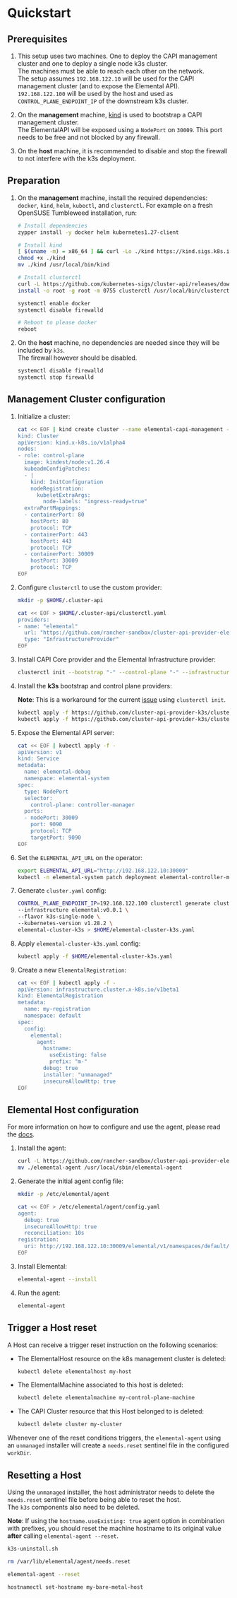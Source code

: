 # Quickstart

## Prerequisites

1. This setup uses two machines. One to deploy the CAPI management cluster and one to deploy a single node k3s cluster.  
   The machines must be able to reach each other on the network.  
   The setup assumes `192.168.122.10` will be used for the CAPI management cluster (and to expose the Elemental API).  
   `192.168.122.100` will be used by the host and used as `CONTROL_PLANE_ENDPOINT_IP` of the downstream k3s cluster.  

1. On the **management** machine, [kind](https://kind.sigs.k8s.io/docs/user/quick-start/#installation) is used to bootstrap a CAPI management cluster.  
   The ElementalAPI will be exposed using a `NodePort` on `30009`. This port needs to be free and not blocked by any firewall.  

1. On the **host** machine, it is recommended to disable and stop the firewall to not interfere with the k3s deployment.  

## Preparation

1. On the **management** machine, install the required dependencies: `docker`, `kind`, `helm`, `kubectl`, and `clusterctl`.
   For example on a fresh OpenSUSE Tumbleweed installation, run:

    ```bash
    # Install dependencies
    zypper install -y docker helm kubernetes1.27-client

    # Install kind
    [ $(uname -m) = x86_64 ] && curl -Lo ./kind https://kind.sigs.k8s.io/dl/v0.20.0/kind-linux-amd64
    chmod +x ./kind
    mv ./kind /usr/local/bin/kind

    # Install clusterctl
    curl -L https://github.com/kubernetes-sigs/cluster-api/releases/download/v1.5.2/clusterctl-linux-amd64 -o clusterctl
    install -o root -g root -m 0755 clusterctl /usr/local/bin/clusterctl

    systemctl enable docker
    systemctl disable firewalld

    # Reboot to please docker
    reboot
    ```

1. On the **host** machine, no dependencies are needed since they will be included by `k3s`.  
   The firewall however should be disabled.  

   ```bash
   systemctl disable firewalld
   systemctl stop firewalld
   ```

## Management Cluster configuration

1. Initialize a cluster:

    ```bash
    cat << EOF | kind create cluster --name elemental-capi-management --config -
    kind: Cluster
    apiVersion: kind.x-k8s.io/v1alpha4
    nodes:
    - role: control-plane
      image: kindest/node:v1.26.4
      kubeadmConfigPatches:
      - |
        kind: InitConfiguration
        nodeRegistration:
          kubeletExtraArgs:
            node-labels: "ingress-ready=true"
      extraPortMappings:
      - containerPort: 80
        hostPort: 80
        protocol: TCP
      - containerPort: 443
        hostPort: 443
        protocol: TCP
      - containerPort: 30009
        hostPort: 30009
        protocol: TCP
    EOF
    ```

1. Configure `clusterctl` to use the custom provider:

    ```bash
    mkdir -p $HOME/.cluster-api 

    cat << EOF > $HOME/.cluster-api/clusterctl.yaml
    providers:
    - name: "elemental"
      url: "https://github.com/rancher-sandbox/cluster-api-provider-elemental/releases/v0.0.1/infrastructure-components.yaml"
      type: "InfrastructureProvider"
    EOF
    ```

1. Install CAPI Core provider and the Elemental Infrastructure provider:  

    ```bash
    clusterctl init --bootstrap "-" --control-plane "-" --infrastructure elemental:v0.0.1
    ```

1. Install the **k3s** bootstrap and control plane providers:

   **Note**: This is a workaround for the current [issue](https://github.com/cluster-api-provider-k3s/cluster-api-k3s/issues/55) using `clusterctl init`.  

    ```bash
    kubectl apply -f https://github.com/cluster-api-provider-k3s/cluster-api-k3s/releases/download/v0.1.7/bootstrap-components.yaml
    kubectl apply -f https://github.com/cluster-api-provider-k3s/cluster-api-k3s/releases/download/v0.1.7/control-plane-components.yaml
    ```

1. Expose the Elemental API server:  

    ```bash
    cat << EOF | kubectl apply -f -
    apiVersion: v1
    kind: Service
    metadata:
      name: elemental-debug
      namespace: elemental-system
    spec:
      type: NodePort
      selector:
        control-plane: controller-manager
      ports:
      - nodePort: 30009
        port: 9090
        protocol: TCP
        targetPort: 9090    
    EOF
    ```

1. Set the `ELEMENTAL_API_URL` on the operator:

    ```bash
    export ELEMENTAL_API_URL="http://192.168.122.10:30009" 
    kubectl -n elemental-system patch deployment elemental-controller-manager -p '{"spec":{"template":{"spec":{"containers":[{"name":"manager","env":[{"name":"ELEMENTAL_API_URL","value":"'${ELEMENTAL_API_URL}'"}]}]}}}}'
    ```

1. Generate `cluster.yaml` config:

    ```bash
    CONTROL_PLANE_ENDPOINT_IP=192.168.122.100 clusterctl generate cluster \
    --infrastructure elemental:v0.0.1 \
    --flavor k3s-single-node \
    --kubernetes-version v1.28.2 \
    elemental-cluster-k3s > $HOME/elemental-cluster-k3s.yaml
    ```

1. Apply `elemental-cluster-k3s.yaml` config:

    ```bash
    kubectl apply -f $HOME/elemental-cluster-k3s.yaml
    ```

1. Create a new `ElementalRegistration`:

    ```bash
    cat << EOF | kubectl apply -f -
    apiVersion: infrastructure.cluster.x-k8s.io/v1beta1
    kind: ElementalRegistration
    metadata:
      name: my-registration
      namespace: default
    spec:
      config:
        elemental:
          agent:
            hostname:
              useExisting: false
              prefix: "m-"
            debug: true
            installer: "unmanaged"
            insecureAllowHttp: true
    EOF
    ```

## Elemental Host configuration

For more information on how to configure and use the agent, please read the [docs](../cmd/agent/README.md).

1. Install the agent:  

    ```bash
    curl -L https://github.com/rancher-sandbox/cluster-api-provider-elemental/releases/downloads/v0.0.1/elemental_agent_linux_amd64 -o elemental-agent
    mv ./elemental-agent /usr/local/sbin/elemental-agent
    ```

1. Generate the initial agent config file:  

    ```bash
    mkdir -p /etc/elemental/agent

    cat << EOF > /etc/elemental/agent/config.yaml
    agent:
      debug: true
      insecureAllowHttp: true
      reconciliation: 10s
    registration:
      uri: http://192.168.122.10:30009/elemental/v1/namespaces/default/registrations/my-registration
    EOF
    ```

1. Install Elemental:

    ```bash
    elemental-agent --install
    ```

1. Run the agent:

    ```bash
    elemental-agent
    ```

## Trigger a Host reset

A Host can receive a trigger reset instruction on the following scenarios:

- The ElementalHost resource on the k8s management cluster is deleted:  

    ```bash
    kubectl delete elementalhost my-host
    ```

- The ElementalMachine associated to this host is deleted:  

    ```bash
    kubectl delete elementalmachine my-control-plane-machine
    ```

- The CAPI Cluster resource that this Host belonged to is deleted:  

    ```bash
    kubectl delete cluster my-cluster
    ```

Whenever one of the reset conditions triggers, the `elemental-agent` using an `unmanaged` installer will create a `needs.reset` sentinel file in the configured `workDir`.  

## Resetting a Host

Using the `unmanaged` installer, the host administrator needs to delete the `needs.reset` sentinel file before being able to reset the host.  
The `k3s` components also need to be deleted.  

**Note**: If using the `hostname.useExisting: true` agent option in combination with prefixes, you should reset the machine hostname to its original value **after** calling `elemental-agent --reset`.  

  ```bash
  k3s-uninstall.sh
  
  rm /var/lib/elemental/agent/needs.reset

  elemental-agent --reset

  hostnamectl set-hostname my-bare-metal-host
  ```

<!-- This part is not really working yet: https://github.com/cluster-api-provider-k3s/cluster-api-k3s/issues/55 -->
<!-- 1. Configure `clusterctl` to use the custom providers:

    ```bash
    mkdir -p $HOME/.cluster-api 

    cat << EOF > $HOME/.cluster-api/clusterctl.yaml
    providers:
    - name: "elemental"
      url: "https://github.com/rancher-sandbox/cluster-api-provider-elemental/releases/v0.0.1/infrastructure-components.yaml"
      type: "InfrastructureProvider"
    - name: "k3s"
      url: "https://github.com/cluster-api-provider-k3s/cluster-api-k3s/releases/v0.1.7/bootstrap-components.yaml"
      type: "BootstrapProvider"
    - name: "k3s"
      url: "https://github.com/cluster-api-provider-k3s/cluster-api-k3s/releases/v0.1.7/control-plane-components.yaml"
      type: "ControlPlaneProvider"
    EOF
    ``` -->
